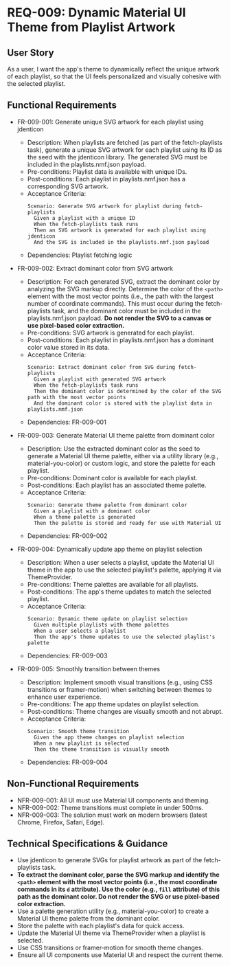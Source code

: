 # REQ-009: Dynamic Material UI Theme from Playlist Artwork

## User Story

As a user, I want the app's theme to dynamically reflect the unique artwork of each playlist, so that the UI feels personalized and visually cohesive with the selected playlist.

## Functional Requirements

- FR-009-001: Generate unique SVG artwork for each playlist using jdenticon
  - Description: When playlists are fetched (as part of the fetch-playlists task), generate a unique SVG artwork for each playlist using its ID as the seed with the jdenticon library. The generated SVG must be included in the playlists.nmf.json payload.
  - Pre-conditions: Playlist data is available with unique IDs.
  - Post-conditions: Each playlist in playlists.nmf.json has a corresponding SVG artwork.
  - Acceptance Criteria:
    ```Gherkin
    Scenario: Generate SVG artwork for playlist during fetch-playlists
      Given a playlist with a unique ID
      When the fetch-playlists task runs
      Then an SVG artwork is generated for each playlist using jdenticon
      And the SVG is included in the playlists.nmf.json payload
    ```
  - Dependencies: Playlist fetching logic

- FR-009-002: Extract dominant color from SVG artwork
  - Description: For each generated SVG, extract the dominant color by analyzing the SVG markup directly. Determine the color of the `<path>` element with the most vector points (i.e., the path with the largest number of coordinate commands). This must occur during the fetch-playlists task, and the dominant color must be included in the playlists.nmf.json payload. **Do not render the SVG to a canvas or use pixel-based color extraction.**
  - Pre-conditions: SVG artwork is generated for each playlist.
  - Post-conditions: Each playlist in playlists.nmf.json has a dominant color value stored in its data.
  - Acceptance Criteria:
    ```Gherkin
    Scenario: Extract dominant color from SVG during fetch-playlists
      Given a playlist with generated SVG artwork
      When the fetch-playlists task runs
      Then the dominant color is determined by the color of the SVG path with the most vector points
      And the dominant color is stored with the playlist data in playlists.nmf.json
    ```
  - Dependencies: FR-009-001

- FR-009-003: Generate Material UI theme palette from dominant color
  - Description: Use the extracted dominant color as the seed to generate a Material UI theme palette, either via a utility library (e.g., material-you-color) or custom logic, and store the palette for each playlist.
  - Pre-conditions: Dominant color is available for each playlist.
  - Post-conditions: Each playlist has an associated theme palette.
  - Acceptance Criteria:
    ```Gherkin
    Scenario: Generate theme palette from dominant color
      Given a playlist with a dominant color
      When a theme palette is generated
      Then the palette is stored and ready for use with Material UI
    ```
  - Dependencies: FR-009-002

- FR-009-004: Dynamically update app theme on playlist selection
  - Description: When a user selects a playlist, update the Material UI theme in the app to use the selected playlist's palette, applying it via ThemeProvider.
  - Pre-conditions: Theme palettes are available for all playlists.
  - Post-conditions: The app's theme updates to match the selected playlist.
  - Acceptance Criteria:
    ```Gherkin
    Scenario: Dynamic theme update on playlist selection
      Given multiple playlists with theme palettes
      When a user selects a playlist
      Then the app's theme updates to use the selected playlist's palette
    ```
  - Dependencies: FR-009-003

- FR-009-005: Smoothly transition between themes
  - Description: Implement smooth visual transitions (e.g., using CSS transitions or framer-motion) when switching between themes to enhance user experience.
  - Pre-conditions: The app theme updates on playlist selection.
  - Post-conditions: Theme changes are visually smooth and not abrupt.
  - Acceptance Criteria:
    ```Gherkin
    Scenario: Smooth theme transition
      Given the app theme changes on playlist selection
      When a new playlist is selected
      Then the theme transition is visually smooth
    ```
  - Dependencies: FR-009-004

## Non-Functional Requirements

- NFR-009-001: All UI must use Material UI components and theming.
- NFR-009-002: Theme transitions must complete in under 500ms.
- NFR-009-003: The solution must work on modern browsers (latest Chrome, Firefox, Safari, Edge).

## Technical Specifications & Guidance

- Use jdenticon to generate SVGs for playlist artwork as part of the fetch-playlists task.
- **To extract the dominant color, parse the SVG markup and identify the `<path>` element with the most vector points (i.e., the most coordinate commands in its `d` attribute). Use the color (e.g., `fill` attribute) of this path as the dominant color. Do not render the SVG or use pixel-based color extraction.**
- Use a palette generation utility (e.g., material-you-color) to create a Material UI theme palette from the dominant color.
- Store the palette with each playlist's data for quick access.
- Update the Material UI theme via ThemeProvider when a playlist is selected.
- Use CSS transitions or framer-motion for smooth theme changes.
- Ensure all UI components use Material UI and respect the current theme.

